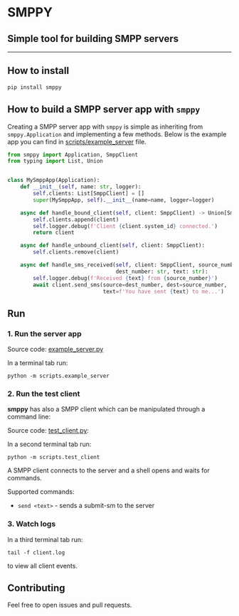# SMPPY
## Simple tool for building SMPP servers

---

## How to install

```bash
pip install smppy
```

## How to build a SMPP server app with `smppy`

Creating a SMPP server app with `smppy` is simple as inheriting from
`smppy.Application` and implementing a few methods. Below is the example
app you can find in [scripts/example_server](scripts/example_server.py) file.

```python
from smppy import Application, SmppClient
from typing import List, Union


class MySmppApp(Application):
    def __init__(self, name: str, logger):
        self.clients: List[SmppClient] = []
        super(MySmppApp, self).__init__(name=name, logger=logger)

    async def handle_bound_client(self, client: SmppClient) -> Union[SmppClient, None]:
        self.clients.append(client)
        self.logger.debug(f'Client {client.system_id} connected.')
        return client

    async def handle_unbound_client(self, client: SmppClient):
        self.clients.remove(client)

    async def handle_sms_received(self, client: SmppClient, source_number: str,
                                  dest_number: str, text: str):
        self.logger.debug(f'Received {text} from {source_number}')
        await client.send_sms(source=dest_number, dest=source_number,
                              text=f'You have sent {text} to me...')
```

## Run

### 1. Run the server app

Source code: [example_server.py](scripts/example_server.py)

In a terminal tab run:

    python -m scripts.example_server

### 2. Run the test client

**smppy** has also a SMPP client which can be manipulated through a command
line:

Source code: [test_client.py](scripts/test_client.py):

In a second terminal tab run:

    python -m scripts.test_client

A SMPP client connects to the server and a shell opens and waits for commands.

Supported commands:
- `send <text>` - sends a submit-sm to the server

### 3. Watch logs

In a third terminal tab run:

    tail -f client.log

to view all client events.

## Contributing

Feel free to open issues and pull requests.
